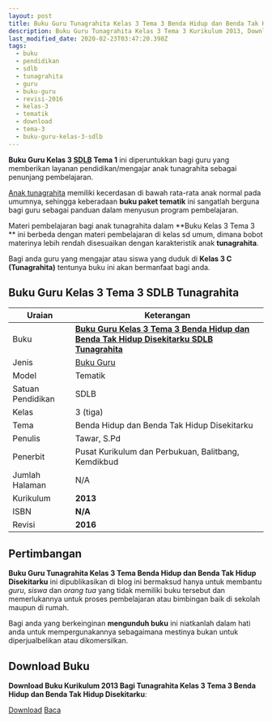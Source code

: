 ```yaml
---
layout: post
title: Buku Guru Tunagrahita Kelas 3 Tema 3 Benda Hidup dan Benda Tak Hidup Disekitarku
description: Buku Guru Tunagrahita Kelas 3 Tema 3 Kurikulum 2013, Download buku Kelas 3 Tema 3 Benda Hidup dan Benda Tak Hidup Disekitarku bagi tunagrahita
last_modified_date: 2020-02-23T03:47:20.398Z
tags:
  - buku
  - pendidikan
  - sdlb
  - tunagrahita
  - guru
  - buku-guru
  - revisi-2016
  - kelas-3
  - tematik
  - download
  - tema-3
  - buku-guru-kelas-3-sdlb
---
```


**Buku Guru Kelas 3 <abbr title="Sekolah Dasar Luar Biasa">SDLB</abbr> Tema 1** ini diperuntukkan bagi guru yang memberikan layanan pendidikan/mengajar anak tunagrahita sebagai penunjang pembelajaran.

[Anak tunagrahita](/teori/tunagrahita "Apa itu Tunagrahita") memiliki kecerdasan di bawah rata-rata anak normal pada umumnya, sehingga keberadaan **buku paket tematik** ini sangatlah berguna bagi guru sebagai panduan dalam menyusun program pembelajaran.

Materi pembelajaran bagi anak tunagrahita dalam **Buku Kelas 3 Tema 3 ** ini berbeda dengan materi pembelajaran di kelas sd umum, dimana bobot materinya lebih rendah disesuaikan dengan karakteristik anak **tunagrahita**.

Bagi anda guru yang mengajar atau siswa yang duduk di **Kelas 3 C (Tunagrahita)** tentunya buku ini akan bermanfaat bagi anda.

## Buku Guru Kelas 3 Tema 3 SDLB Tunagrahita  

|Uraian|Keterangan|
| --- | --- |
|Buku|<a href="/bse/buku-guru-tunagrahita-kelas-3-tema-3-benda-hidup-tak-hidup" title="Buku Guru Kelas 3 Tema 3 Benda Hidup dan Benda Tak Hidup Disekitarku  SDLB Tunagrahita"><strong>Buku Guru Kelas 3 Tema 3 Benda Hidup dan Benda Tak Hidup Disekitarku SDLB Tunagrahita</strong></a>|
|Jenis|<a href="/bse" title="Buku Guru" target="_blank">Buku Guru</a>|
|Model|Tematik|
|Satuan Pendidikan|SDLB|
|Kelas|3 (tiga)|
|Tema|Benda Hidup dan Benda Tak Hidup Disekitarku|
|Penulis| Tawar, S.Pd|
|Penerbit|Pusat Kurikulum dan Perbukuan, Balitbang, Kemdikbud|
|Jumlah Halaman|N/A|
|Kurikulum|<strong>2013</strong>|
|ISBN|<strong>N/A</strong>|
|Revisi|<strong>2016</strong>|

## Pertimbangan
**Buku Guru Tunagrahita Kelas 3 Tema Benda Hidup dan Benda Tak Hidup Disekitarku** ini dipublikasikan di blog ini bermaksud hanya untuk membantu _guru_, _siswa_ dan _orang tua_ yang tidak memiliki buku tersebut dan memerlukannya untuk proses pembelajaran atau bimbingan baik di sekolah maupun di rumah.

Bagi anda yang berkeinginan <b>mengunduh buku</b> ini niatkanlah dalam hati anda untuk mempergunakannya sebagaimana mestinya bukan untuk diperjualbelikan atau dikomersilkan.
  
## Download Buku
**Download Buku Kurikulum 2013 Bagi Tunagrahita Kelas 3 Tema 3 Benda Hidup dan Benda Tak Hidup Disekitarku**:
<p class="center"><a class="button download" href="https://docs.google.com/uc?export=download&id=11QArBv731sWhiQtwOdsXPZ29t36Kwfqs" rel="nofollow" target="_blank" title="Download Buku Guru Tunagrahita Kelas 3 Tema Benda Hidup dan Benda Tak Hidup Disekitarku">Download</a>
<a class="button demo" href="https://drive.google.com/file/d/11QArBv731sWhiQtwOdsXPZ29t36Kwfqs/view" rel="nofollow" target="_blank" title="Download Buku Guru Tunagrahita Kelas 3 Tema Benda Hidup dan Benda Tak Hidup Disekitarku">Baca</a></p>

